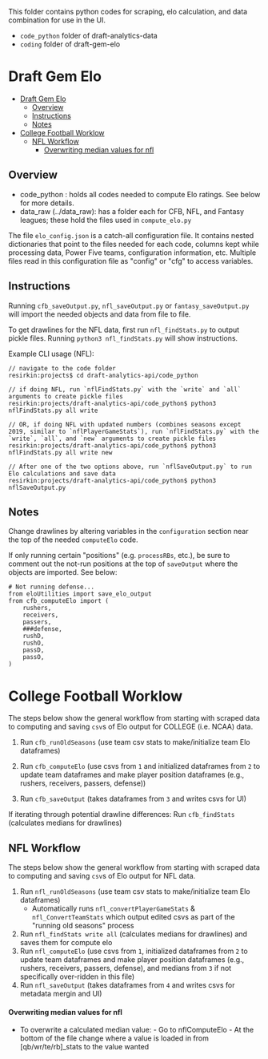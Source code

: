 This folder contains python codes for scraping, elo calculation, and data combination for use in the UI.

- `code_python` folder of draft-analytics-data
- `coding` folder of draft-gem-elo

# Draft Gem Elo

- [Draft Gem Elo](#draft-gem-elo)
  - [Overview](#overview)
  - [Instructions](#instructions)
  - [Notes](#notes)
- [College Football Worklow](#college-football-worklow)
  - [NFL Workflow](#nfl-workflow)
      - [Overwriting median values for nfl](#overwriting-median-values-for-nfl)

## Overview

- code_python : holds all codes needed to compute Elo ratings. See below for more details.
- data_raw (../data_raw): has a folder each for CFB, NFL, and Fantasy leagues; these hold the files used in `compute_elo.py`

The file `elo_config.json` is a catch-all configuration file. It contains nested dictionaries that point to the files needed for each code, columns kept while processing data, Power Five teams, configuration information, etc. Multiple files read in this configuration file as "config" or "cfg" to access variables.

## Instructions

Running `cfb_saveOutput.py`, `nfl_saveOutput.py` or `fantasy_saveOutput.py` will import the needed objects and data from file to file.

To get drawlines for the NFL data, first run `nfl_findStats.py` to output pickle files. Running `python3 nfl_findStats.py` will show instructions.

Example CLI usage (NFL):

```
// navigate to the code folder
resirkin:projects$ cd draft-analytics-api/code_python

// if doing NFL, run `nflFindStats.py` with the `write` and `all` arguments to create pickle files
resirkin:projects/draft-analytics-api/code_python$ python3 nflFindStats.py all write

// OR, if doing NFL with updated numbers (combines seasons except 2019, similar to `nflPlayerGameStats`), run `nflFindStats.py` with the `write`, `all`, and `new` arguments to create pickle files
resirkin:projects/draft-analytics-api/code_python$ python3 nflFindStats.py all write new

// After one of the two options above, run `nflSaveOutput.py` to run Elo calculations and save data
resirkin:projects/draft-analytics-api/code_python$ python3 nflSaveOutput.py
```

## Notes

Change drawlines by altering variables in the `configuration` section near the top of the needed `computeElo` code.

If only running certain "positions" (e.g. `processRBs`, etc.), be sure to comment out the not-run positions at the top of `saveOutput` where the objects are imported. See below:

```
# Not running defense...
from eloUtilities import save_elo_output
from cfb_computeElo import (
    rushers,
    receivers,
    passers,
    ###defense,
    rushD,
    rushO,
    passD,
    passO,
)
```
# College Football Worklow
The steps below show the general workflow from starting with scraped data to computing and saving `csv`s of Elo output for COLLEGE (i.e. NCAA) data.

1. Run `cfb_runOldSeasons` (use team csv stats to make/initialize team Elo dataframes)

2. Run `cfb_computeElo` (use csvs from `1` and initialized dataframes from `2` to update team dataframes and make player position dataframes (e.g., rushers, receivers, passers, defense))
3. Run `cfb_saveOutput` (takes dataframes from `3` and writes csvs for UI)

If iterating through potential drawline differences:
Run `cfb_findStats` (calculates medians for drawlines)

## NFL Workflow
The steps below show the general workflow from starting with scraped data to computing and saving `csv`s of Elo output for NFL data.

1. Run `nfl_runOldSeasons` (use team csv stats to make/initialize team Elo dataframes)
   - Automatically runs `nfl_convertPlayerGameStats` & `nfl_ConvertTeamStats` which output edited csvs as part of the "running old seasons" process
2. Run `nfl_findStats write all` (calculates medians for drawlines) and saves them for compute elo
3. Run `nfl_computeElo` (use csvs from `1`, initialized dataframes from `2` to update team dataframes and make player position dataframes (e.g., rushers, receivers, passers, defense), and medians from `3` if not specifically over-ridden in this file)
4. Run `nfl_saveOutput` (takes dataframes from `4` and writes csvs for metadata mergin and UI)

#### Overwriting median values for nfl

- To overwrite a calculated median value: - Go to nflComputeElo - At the bottom of the file change where a value is loaded in from [qb/wr/te/rb]\_stats to the value wanted
